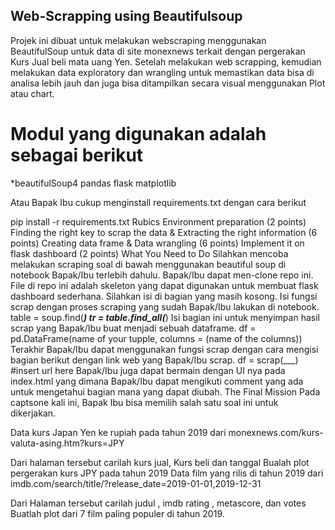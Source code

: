 ## Web-Scrapping using Beautifulsoup

Projek ini dibuat untuk melakukan webscraping menggunakan BeautifulSoup untuk data di site monexnews terkait dengan pergerakan Kurs Jual beli mata uang Yen. Setelah melakukan web scrapping, kemudian melakukan  data exploratory dan wrangling untuk memastikan data bisa di analisa lebih jauh dan juga bisa ditampilkan secara visual menggunakan Plot atau chart. 


# Modul yang digunakan adalah sebagai berikut
*beautifulSoup4
pandas
flask
matplotlib

Atau Bapak Ibu cukup menginstall requirements.txt dengan cara berikut

pip install -r requirements.txt
Rubics
Environment preparation (2 points)
Finding the right key to scrap the data & Extracting the right information (6 points)
Creating data frame & Data wrangling (6 points)
Implement it on flask dashboard (2 points)
What You Need to Do
Silahkan mencoba melakukan scraping soal di bawah menggunakan beautiful soup di notebook Bapak/Ibu terlebih dahulu.
Bapak/Ibu dapat men-clone repo ini.
File di repo ini adalah skeleton yang dapat digunakan untuk membuat flask dashboard sederhana.
Silahkan isi di bagian yang masih kosong.
Isi fungsi scrap dengan proses scraping yang sudah Bapak/Ibu lakukan di notebook.
table = soup.find(___)
tr = table.find_all(___)
Isi bagian ini untuk menyimpan hasil scrap yang Bapak/Ibu buat menjadi sebuah dataframe.
df = pd.DataFrame(name of your tupple, columns = (name of the columns))
Terakhir Bapak/Ibu dapat menggunakan fungsi scrap dengan cara mengisi bagian berikut dengan link web yang Bapak/Ibu scrap.
df = scrap(___) #insert url here
Bapak/Ibu juga dapat bermain dengan UI nya pada index.html yang dimana Bapak/Ibu dapat mengikuti comment yang ada untuk mengetahui bagian mana yang dapat diubah.
The Final Mission
Pada captsone kali ini, Bapak Ibu bisa memilih salah satu soal ini untuk dikerjakan.

Data kurs Japan Yen ke rupiah pada tahun 2019 dari monexnews.com/kurs-valuta-asing.htm?kurs=JPY

Dari halaman tersebut carilah kurs jual, Kurs beli dan tanggal
Bualah plot pergerakan kurs JPY pada tahun 2019
Data film yang rilis di tahun 2019 dari imdb.com/search/title/?release_date=2019-01-01,2019-12-31

Dari Halaman tersebut carilah judul , imdb rating , metascore, dan votes
Buatlah plot dari 7 film paling populer di tahun 2019.
